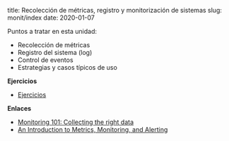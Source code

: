 title: Recolección de métricas, registro y monitorización de sistemas
slug: monit/index
date: 2020-01-07

Puntos a tratar en esta unidad:

* Recolección de métricas
* Registro del sistema (log)
* Control de eventos
* Estrategias y casos típicos de uso

**Ejercicios**

* [Ejercicios]({filename}./ejercicios.md)

**Enlaces**

* [Monitoring 101: Collecting the right data](https://www.datadoghq.com/blog/monitoring-101-collecting-data/)
* [An Introduction to Metrics, Monitoring, and Alerting](https://www.digitalocean.com/community/tutorials/an-introduction-to-metrics-monitoring-and-alerting)
